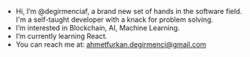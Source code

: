 - Hi, I’m @degirmenciaf, a brand new set of hands in the software field. I'm a self-taught developer with a knack for problem solving.
- I’m interested in Blockchain, AI, Machine Learning. 
- I’m currently learning React.
- You can reach me at: ahmetfurkan.degirmenci@gmail.com

